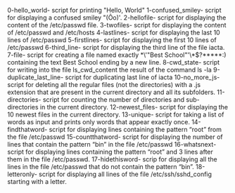 0-hello_world- script for printing "Hello, World"
1-confused_smiley- script for displaying a confused smiley "(Ôo)'.
2-hellofile- script for displaying the content of the /etc/passwd file.
3-twofiles- script for displaying the content of /etc/passwd and /etc/hosts
4-lastlines- script for displaying  the last 10 lines of /etc/passwd
5-firstlines- script for displaying the first 10 lines of /etc/passwd
6-third_line- script for displaying the third line of the file iacta.
7-file- script for creating a file named exactly \*\\'"Best School"\'\\*$\?\*\*\*\*\*:) containing the text Best School ending by a new line.
8-cwd_state- script for writing into the file ls_cwd_content the result of the command ls -la
9-duplicate_last_line- script for duplicating last line of iacta
10-no_more_js- script for deleting all the regular files (not the directories) with a .js extension that are present in the current directory and all its subfolders.
11-directories- script for counting the number of directories and sub-directories in the current directory.
12-newest_files- script for displaying  the 10 newest files in the current directory.
13-unique- script for taking a list of words as input and prints only words that appear exactly once.
14-findthatword- script for displaying  lines containing the pattern “root” from the file /etc/passwd
15-countthatword- script for displaying the number of lines that contain the pattern “bin” in the file /etc/passwd
16-whatsnext- script for displaying lines containing the pattern “root” and 3 lines after them in the file /etc/passwd.
17-hidethisword- scrip for displaying  all the lines in the file /etc/passwd that do not contain the pattern “bin”.
18-letteronly- script for displaying all lines of the file /etc/ssh/sshd_config starting with a letter.
